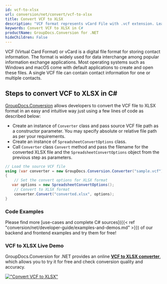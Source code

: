 ```yaml
---
id: vcf-to-xlsx
url: conversion/net/convert/vcf-to-xlsx
title: Convert VCF to XLSX
description: "VCF format represents vCard File with .vcf extension. Learn how to convert VCF to XLSX file programmatically in C# language using GroupDocs.Conversion for .NET library."
keywords: Convert VCF to XLSX in C#
productName: GroupDocs.Conversion for .NET
hideChildren: False
---
```


VCF (Virtual Card Format) or vCard is a digital file format for storing contact information. The format is widely used for data interchange among popular information exchange applications. Most operating systems such as Windows and macOS come with default applications to create and open these files. A single VCF file can contain contact information for one or multiple contacts.

## Steps to convert VCF to XLSX in C#

[GroupDocs.Conversion](https://products.groupdocs.com/conversion/net) allows developers to convert the VCF file to XLSX format in an easy and intuitive way just using a few lines of code as described below:

* Create an instance of `Converter` class and pass source VCF file path as a constructor parameter. You may specify absolute or relative file path as per your requirements. 
* Create an instance of `SpreadsheetConvertOptions` class.
* Call `Converter` class `Convert` method and pass the filename for the converted XLSX file and the `SpreadsheetConvertOptions` object from the previous step as parameters.

```csharp
// Load the source VCF file
using (var converter = new GroupDocs.Conversion.Converter("sample.vcf"))
{
    // Set the convert options for XLSX format
   var options = new SpreadsheetConvertOptions();
    // Convert to XLSX format
    converter.Convert("converted.xlsx", options);
}
```

### Code Examples

Please find more [use-cases and complete C# sources]({{< ref "conversion/net/developer-guide/examples-and-demos.md" >}}) of our backend and frontend examples and try them for free!

### VCF to XLSX Live Demo

GroupDocs.Conversion for .NET provides an online [**VCF to XLSX converter**](https://products.groupdocs.app/conversion/vcf-to-xlsx), which allows you to try it for free and check conversion quality and accuracy.

[!["Convert VCF to XLSX"](conversion/net/images/convert-to-xlsx/convert-vcf-to-xlsx.png)](https://products.groupdocs.app/conversion/vcf-to-xlsx)